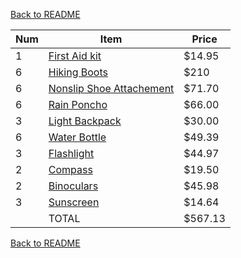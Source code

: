 [Back to README](README.md)

| Num | Item | Price
|-----|------|------|
|1|[First Aid kit][First Aid Link] |$14.95|   
|6|[Hiking Boots][Hiking Boots Link]|$210|  
|6|[Nonslip Shoe Attachement][Shoe Attach Link]|$71.70|   
|6|[Rain Poncho][Poncho Link]|$66.00|   
|3|[Light Backpack][Backpack Link]|$30.00|   
|6|[Water Bottle][Bottle Link]|$49.39|
|3|[Flashlight][Flashlight Link]|$44.97|
|2|[Compass][Compass Link]|$19.50|
|2|[Binoculars][Binoculars Link]|$45.98|
|3|[Sunscreen][Sunscreen Link]|$14.64|
|  |   TOTAL   |      $567.13
                         

[First Aid Link]: https://www.walmart.com/ip/Adventure-Medical-Kits-Ultralight-and-Watertight-5-Medical-Kit/26970940?wmlspartner=wlpa&selectedSellerId=919&adid=22222222227018416004&wl0=&wl1=g&wl2=c&wl3=51755008031&wl4=pla-83164351031&wl5=9023534&wl6=&wl7=&wl8=&wl9=pla&wl10=112354616&wl11=online&wl12=26970940&wl13=&veh=sem
[Hiking Boots Link]: https://www.google.com/search?biw=1396&bih=689&tbm=shop&q=hiking%20boots&tbs=vw%3Ag%2Cmr%3A1%2Ccat%3A187%2Cpdtr0%3A924868%7C924869%2Cpdtr1%3A938451%7C938538%2Cinit_ar%3ASgVKAwi7AUoKUggIxLk4IMW5OEoKUggI06M5IKqkOQ%3D%3D%2Cprice%3A1%2Cppr_min%3A34%2Cppr_max%3A36&ei=rJGHWoXqOIebzwKCmq_gCg&ved=0ahUKEwiF8NP08avZAhWHzVMKHQLNC6wQuisInAQoAw#spd=15360369920052248211
[Shoe Attach Link]: https://cozywinters.com/shop/wintertrax.html?gclid=CjwKCAiAn5rUBRA3EiwAUCWb2-jgVlBWa5C5QgTVx4tqvxjgvLXk5LhRkvUi-P2_eVbfUYQIBVM4WBoCz2MQAvD_BwE
[Poncho Link]: https://www.amazon.com/Emergency-Reusable-Ripstop-Nylon-Poncho/dp/B076CDM6YX/ref=sr_1_3_sspa?ie=UTF8&qid=1518834310&sr=8-3-spons&keywords=poncho&psc=1
[Backpack Link]: https://www.amazon.com/ELEMENTEX-Foldable-Hiking-Backpack-Black/dp/B06Y2KJ9CN/ref=sr_1_13?s=sporting-goods&ie=UTF8&qid=1518834330&sr=1-13&keywords=hiking+backpack
[Bottle Link]: https://www.amazon.com/Nathan-Narrow-Mouth-Bottle-Cockatoo/dp/B00GKONT3U/ref=sr_1_36?s=sporting-goods&ie=UTF8&qid=1518834606&sr=1-36&keywords=water%2Bbottle&th=1
[Flashlight Link]: https://www.amazon.com/Morpilot-Tactical-Flashlight-Resistant-Backpacking/dp/B0714B4D26/ref=sr_1_10?s=hi&ie=UTF8&qid=1519025866&sr=1-10&keywords=hiking+flashlight
[Compass Link]:https://www.amazon.com/Camping-Survival-Compass-Military-Highest/dp/B01MSYBJ8J/ref=sr_1_8?ie=UTF8&qid=1519026244&sr=8-8&keywords=hiking+compass
[Binoculars Link]: https://www.amazon.com/8x21-Compact-Lightweight-Binoculars-Watching/dp/B071Z2WHPR/ref=sr_1_3?s=sporting-goods&ie=UTF8&qid=1519026377&sr=1-3&keywords=hiking+binoculars&dpID=41yNx4NdZgL&preST=_SY300_QL70_&dpSrc=srch
[Sunscreen Link]: http://www.cabelas.com/product/Sawyer-Stay-Put-Sunscreen-System-SPF/1396401.uts?productVariantId=3177778&WT.tsrc=PPC&WT.mc_id=GoogleProductAds&WT.z_mc_id1=03464476&rid=20&ds_rl=1252079&gclid=Cj0KCQiA5aTUBRC2ARIsAPoPJk86MnHrbtCCcDBn2iBZ3_pbgNGw0Hnyz8EpuzJcDqCGKkuBjLkfxRsaAmr_EALw_wcB&gclsrc=aw.ds

[Back to README](README.md)
